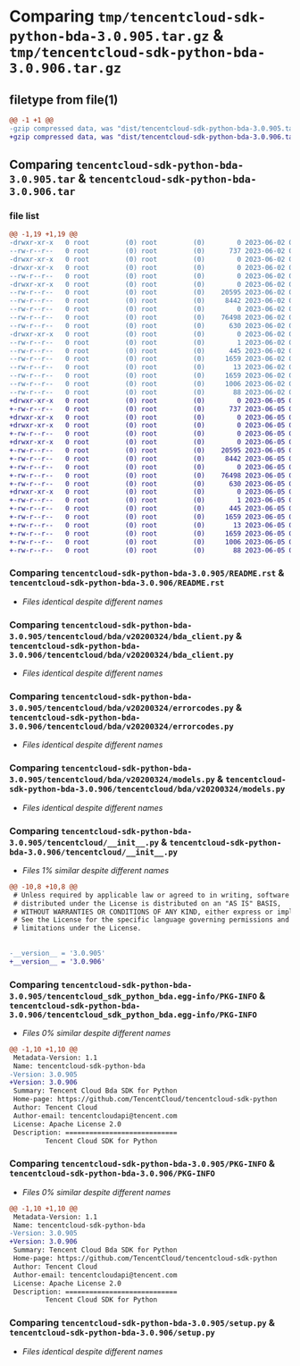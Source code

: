 # Comparing `tmp/tencentcloud-sdk-python-bda-3.0.905.tar.gz` & `tmp/tencentcloud-sdk-python-bda-3.0.906.tar.gz`

## filetype from file(1)

```diff
@@ -1 +1 @@
-gzip compressed data, was "dist/tencentcloud-sdk-python-bda-3.0.905.tar", last modified: Fri Jun  2 00:20:36 2023, max compression
+gzip compressed data, was "dist/tencentcloud-sdk-python-bda-3.0.906.tar", last modified: Mon Jun  5 00:27:05 2023, max compression
```

## Comparing `tencentcloud-sdk-python-bda-3.0.905.tar` & `tencentcloud-sdk-python-bda-3.0.906.tar`

### file list

```diff
@@ -1,19 +1,19 @@
-drwxr-xr-x   0 root         (0) root         (0)        0 2023-06-02 00:20:36.000000 tencentcloud-sdk-python-bda-3.0.905/
--rw-r--r--   0 root         (0) root         (0)      737 2023-06-02 00:20:35.000000 tencentcloud-sdk-python-bda-3.0.905/README.rst
-drwxr-xr-x   0 root         (0) root         (0)        0 2023-06-02 00:20:36.000000 tencentcloud-sdk-python-bda-3.0.905/tencentcloud/
-drwxr-xr-x   0 root         (0) root         (0)        0 2023-06-02 00:20:36.000000 tencentcloud-sdk-python-bda-3.0.905/tencentcloud/bda/
--rw-r--r--   0 root         (0) root         (0)        0 2023-06-02 00:20:35.000000 tencentcloud-sdk-python-bda-3.0.905/tencentcloud/bda/__init__.py
-drwxr-xr-x   0 root         (0) root         (0)        0 2023-06-02 00:20:36.000000 tencentcloud-sdk-python-bda-3.0.905/tencentcloud/bda/v20200324/
--rw-r--r--   0 root         (0) root         (0)    20595 2023-06-02 00:20:35.000000 tencentcloud-sdk-python-bda-3.0.905/tencentcloud/bda/v20200324/bda_client.py
--rw-r--r--   0 root         (0) root         (0)     8442 2023-06-02 00:20:35.000000 tencentcloud-sdk-python-bda-3.0.905/tencentcloud/bda/v20200324/errorcodes.py
--rw-r--r--   0 root         (0) root         (0)        0 2023-06-02 00:20:35.000000 tencentcloud-sdk-python-bda-3.0.905/tencentcloud/bda/v20200324/__init__.py
--rw-r--r--   0 root         (0) root         (0)    76498 2023-06-02 00:20:35.000000 tencentcloud-sdk-python-bda-3.0.905/tencentcloud/bda/v20200324/models.py
--rw-r--r--   0 root         (0) root         (0)      630 2023-06-02 00:20:35.000000 tencentcloud-sdk-python-bda-3.0.905/tencentcloud/__init__.py
-drwxr-xr-x   0 root         (0) root         (0)        0 2023-06-02 00:20:36.000000 tencentcloud-sdk-python-bda-3.0.905/tencentcloud_sdk_python_bda.egg-info/
--rw-r--r--   0 root         (0) root         (0)        1 2023-06-02 00:20:36.000000 tencentcloud-sdk-python-bda-3.0.905/tencentcloud_sdk_python_bda.egg-info/dependency_links.txt
--rw-r--r--   0 root         (0) root         (0)      445 2023-06-02 00:20:36.000000 tencentcloud-sdk-python-bda-3.0.905/tencentcloud_sdk_python_bda.egg-info/SOURCES.txt
--rw-r--r--   0 root         (0) root         (0)     1659 2023-06-02 00:20:36.000000 tencentcloud-sdk-python-bda-3.0.905/tencentcloud_sdk_python_bda.egg-info/PKG-INFO
--rw-r--r--   0 root         (0) root         (0)       13 2023-06-02 00:20:36.000000 tencentcloud-sdk-python-bda-3.0.905/tencentcloud_sdk_python_bda.egg-info/top_level.txt
--rw-r--r--   0 root         (0) root         (0)     1659 2023-06-02 00:20:36.000000 tencentcloud-sdk-python-bda-3.0.905/PKG-INFO
--rw-r--r--   0 root         (0) root         (0)     1006 2023-06-02 00:20:35.000000 tencentcloud-sdk-python-bda-3.0.905/setup.py
--rw-r--r--   0 root         (0) root         (0)       88 2023-06-02 00:20:36.000000 tencentcloud-sdk-python-bda-3.0.905/setup.cfg
+drwxr-xr-x   0 root         (0) root         (0)        0 2023-06-05 00:27:05.000000 tencentcloud-sdk-python-bda-3.0.906/
+-rw-r--r--   0 root         (0) root         (0)      737 2023-06-05 00:27:05.000000 tencentcloud-sdk-python-bda-3.0.906/README.rst
+drwxr-xr-x   0 root         (0) root         (0)        0 2023-06-05 00:27:05.000000 tencentcloud-sdk-python-bda-3.0.906/tencentcloud/
+drwxr-xr-x   0 root         (0) root         (0)        0 2023-06-05 00:27:05.000000 tencentcloud-sdk-python-bda-3.0.906/tencentcloud/bda/
+-rw-r--r--   0 root         (0) root         (0)        0 2023-06-05 00:27:05.000000 tencentcloud-sdk-python-bda-3.0.906/tencentcloud/bda/__init__.py
+drwxr-xr-x   0 root         (0) root         (0)        0 2023-06-05 00:27:05.000000 tencentcloud-sdk-python-bda-3.0.906/tencentcloud/bda/v20200324/
+-rw-r--r--   0 root         (0) root         (0)    20595 2023-06-05 00:27:05.000000 tencentcloud-sdk-python-bda-3.0.906/tencentcloud/bda/v20200324/bda_client.py
+-rw-r--r--   0 root         (0) root         (0)     8442 2023-06-05 00:27:05.000000 tencentcloud-sdk-python-bda-3.0.906/tencentcloud/bda/v20200324/errorcodes.py
+-rw-r--r--   0 root         (0) root         (0)        0 2023-06-05 00:27:05.000000 tencentcloud-sdk-python-bda-3.0.906/tencentcloud/bda/v20200324/__init__.py
+-rw-r--r--   0 root         (0) root         (0)    76498 2023-06-05 00:27:05.000000 tencentcloud-sdk-python-bda-3.0.906/tencentcloud/bda/v20200324/models.py
+-rw-r--r--   0 root         (0) root         (0)      630 2023-06-05 00:27:05.000000 tencentcloud-sdk-python-bda-3.0.906/tencentcloud/__init__.py
+drwxr-xr-x   0 root         (0) root         (0)        0 2023-06-05 00:27:05.000000 tencentcloud-sdk-python-bda-3.0.906/tencentcloud_sdk_python_bda.egg-info/
+-rw-r--r--   0 root         (0) root         (0)        1 2023-06-05 00:27:05.000000 tencentcloud-sdk-python-bda-3.0.906/tencentcloud_sdk_python_bda.egg-info/dependency_links.txt
+-rw-r--r--   0 root         (0) root         (0)      445 2023-06-05 00:27:05.000000 tencentcloud-sdk-python-bda-3.0.906/tencentcloud_sdk_python_bda.egg-info/SOURCES.txt
+-rw-r--r--   0 root         (0) root         (0)     1659 2023-06-05 00:27:05.000000 tencentcloud-sdk-python-bda-3.0.906/tencentcloud_sdk_python_bda.egg-info/PKG-INFO
+-rw-r--r--   0 root         (0) root         (0)       13 2023-06-05 00:27:05.000000 tencentcloud-sdk-python-bda-3.0.906/tencentcloud_sdk_python_bda.egg-info/top_level.txt
+-rw-r--r--   0 root         (0) root         (0)     1659 2023-06-05 00:27:05.000000 tencentcloud-sdk-python-bda-3.0.906/PKG-INFO
+-rw-r--r--   0 root         (0) root         (0)     1006 2023-06-05 00:27:05.000000 tencentcloud-sdk-python-bda-3.0.906/setup.py
+-rw-r--r--   0 root         (0) root         (0)       88 2023-06-05 00:27:05.000000 tencentcloud-sdk-python-bda-3.0.906/setup.cfg
```

### Comparing `tencentcloud-sdk-python-bda-3.0.905/README.rst` & `tencentcloud-sdk-python-bda-3.0.906/README.rst`

 * *Files identical despite different names*

### Comparing `tencentcloud-sdk-python-bda-3.0.905/tencentcloud/bda/v20200324/bda_client.py` & `tencentcloud-sdk-python-bda-3.0.906/tencentcloud/bda/v20200324/bda_client.py`

 * *Files identical despite different names*

### Comparing `tencentcloud-sdk-python-bda-3.0.905/tencentcloud/bda/v20200324/errorcodes.py` & `tencentcloud-sdk-python-bda-3.0.906/tencentcloud/bda/v20200324/errorcodes.py`

 * *Files identical despite different names*

### Comparing `tencentcloud-sdk-python-bda-3.0.905/tencentcloud/bda/v20200324/models.py` & `tencentcloud-sdk-python-bda-3.0.906/tencentcloud/bda/v20200324/models.py`

 * *Files identical despite different names*

### Comparing `tencentcloud-sdk-python-bda-3.0.905/tencentcloud/__init__.py` & `tencentcloud-sdk-python-bda-3.0.906/tencentcloud/__init__.py`

 * *Files 1% similar despite different names*

```diff
@@ -10,8 +10,8 @@
 # Unless required by applicable law or agreed to in writing, software
 # distributed under the License is distributed on an "AS IS" BASIS,
 # WITHOUT WARRANTIES OR CONDITIONS OF ANY KIND, either express or implied.
 # See the License for the specific language governing permissions and
 # limitations under the License.
 
 
-__version__ = '3.0.905'
+__version__ = '3.0.906'
```

### Comparing `tencentcloud-sdk-python-bda-3.0.905/tencentcloud_sdk_python_bda.egg-info/PKG-INFO` & `tencentcloud-sdk-python-bda-3.0.906/tencentcloud_sdk_python_bda.egg-info/PKG-INFO`

 * *Files 0% similar despite different names*

```diff
@@ -1,10 +1,10 @@
 Metadata-Version: 1.1
 Name: tencentcloud-sdk-python-bda
-Version: 3.0.905
+Version: 3.0.906
 Summary: Tencent Cloud Bda SDK for Python
 Home-page: https://github.com/TencentCloud/tencentcloud-sdk-python
 Author: Tencent Cloud
 Author-email: tencentcloudapi@tencent.com
 License: Apache License 2.0
 Description: ============================
         Tencent Cloud SDK for Python
```

### Comparing `tencentcloud-sdk-python-bda-3.0.905/PKG-INFO` & `tencentcloud-sdk-python-bda-3.0.906/PKG-INFO`

 * *Files 0% similar despite different names*

```diff
@@ -1,10 +1,10 @@
 Metadata-Version: 1.1
 Name: tencentcloud-sdk-python-bda
-Version: 3.0.905
+Version: 3.0.906
 Summary: Tencent Cloud Bda SDK for Python
 Home-page: https://github.com/TencentCloud/tencentcloud-sdk-python
 Author: Tencent Cloud
 Author-email: tencentcloudapi@tencent.com
 License: Apache License 2.0
 Description: ============================
         Tencent Cloud SDK for Python
```

### Comparing `tencentcloud-sdk-python-bda-3.0.905/setup.py` & `tencentcloud-sdk-python-bda-3.0.906/setup.py`

 * *Files identical despite different names*

